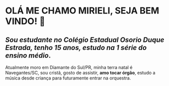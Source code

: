 # OLÁ ME CHAMO MIRIELI, SEJA BEM VINDO! 🥰


## _Sou estudante no Colégio Estadual Osorio Duque Estrada, tenho 15 anos, estudo na 1 série do ensino médio_.

 Atualmente moro em Diamante do Sul/PR, minha terra natal é Navegantes/SC, sou cristã, gosto de assistir, **amo tocar órgão**, estudo a música desde criança para futuramente entrar na orquestra.

 



 
